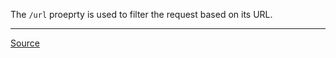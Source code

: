 The `/url` proeprty is used to filter the request based on its URL.

---

[Source](https://experienceleague.adobe.com/docs/experience-manager-dispatcher/using/configuring/dispatcher-configuration.html?lang=en#configuring-access-to-content-filter)
